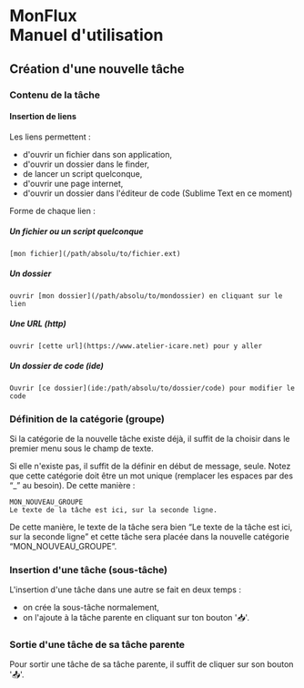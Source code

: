# MonFlux<br />Manuel d'utilisation


## Création d'une nouvelle tâche

### Contenu de la tâche

#### Insertion de liens

Les liens permettent :

* d'ouvrir un fichier dans son application,
* d'ouvrir un dossier dans le finder,
* de lancer un script quelconque,
* d'ouvrir une page internet,
* d'ouvrir un dossier dans l'éditeur de code (Sublime Text en ce moment)

Forme de chaque lien :

##### Un fichier ou un script quelconque

~~~
[mon fichier](/path/absolu/to/fichier.ext)
~~~

##### Un dossier

~~~
ouvrir [mon dossier](/path/absolu/to/mondossier) en cliquant sur le lien
~~~

##### Une URL (http)

~~~
ouvrir [cette url](https://www.atelier-icare.net) pour y aller
~~~

##### Un dossier de code (ide)

~~~
Ouvrir [ce dossier](ide:/path/absolu/to/dossier/code) pour modifier le code
~~~

### Définition de la catégorie (groupe)

Si la catégorie de la nouvelle tâche existe déjà, il suffit de la choisir dans le premier menu sous le champ de texte.

Si elle n'existe pas, il suffit de la définir en début de message, seule. Notez que cette catégorie doit être un mot unique (remplacer les espaces par des “\_” au besoin). De cette manière :

~~~
MON_NOUVEAU_GROUPE
Le texte de la tâche est ici, sur la seconde ligne.
~~~

De cette manière, le texte de la tâche sera bien “Le texte de la tâche est ici, sur la seconde ligne” et cette tâche sera placée dans la nouvelle catégorie “MON_NOUVEAU_GROUPE”.


### Insertion d'une tâche (sous-tâche)

L'insertion d'une tâche dans une autre se fait en deux temps :

* on crée la sous-tâche normalement,
* on l'ajoute à la tâche parente en cliquant sur ton bouton '📥'.

### Sortie d'une tâche de sa tâche parente

Pour sortir une tâche de sa tâche parente, il suffit de cliquer sur son bouton '📤'.
